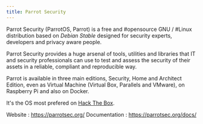 ```yaml
---
title: Parrot Security
---
```

Parrot Security (ParrotOS, Parrot) is a free and #opensource GNU / #Linux distribution based on _Debian Stable_ designed for security experts, developers and privacy aware people.

Parrot Security provides a huge arsenal of tools, utilities and libraries that IT and security professionals can use to test and assess the security of their assets in a reliable, compliant and reproducible way.

Parrot is available in three main editions, Security, Home and Architect Edition, even as Virtual Machine (Virtual Box, Parallels and VMware), on Raspberry Pi and also on Docker.

It's the OS most prefered on [Hack The Box](/learning/htb/Hack%20The%20Box%20(HTB).md).

Website : https://parrotsec.org/
Documentation : https://parrotsec.org/docs/
